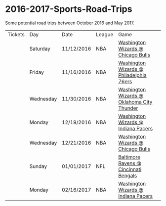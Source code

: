 # 2016-2017-Sports-Road-Trips

Some potential road trips between October 2016 and May 2017.

<table>
<tr><td>Tickets</td><td>Day</td><td>Date</td><td>League</td><td>Game</td></tr>
<tr><td></td><td>Saturday</td><td>11/12/2016</td><td>NBA</td><td><a href = 'https://seatgeek.com/wizards-at-bulls-tickets/11-12-2016-chicago-illinois-united-center/nba/3475486' target = "_blank">Washington Wizards @ Chicago Bulls</a></td></tr>
<tr><td></td><td>Friday</td><td>11/16/2016</td><td>NBA</td><td><a href = 'https://seatgeek.com/wizards-at-76ers-tickets/11-16-2016-philadelphia-pennsylvania-wells-fargo-center/nba/3475786' target = "_blank">Washington Wizards @ Philadelphia 76ers</a></td></tr>
<tr><td></td><td>Wednesday</td><td>11/30/2016</td><td>NBA</td><td><a href = 'https://seatgeek.com/wizards-at-thunder-tickets/11-30-2016-oklahoma-city-oklahoma-chesapeake-energy-arena/nba/3476199' target = "_blank">Washington Wizards @ Oklahoma City Thunder</a></td></tr>
<tr><td></td><td>Monday</td><td>12/19/2016</td><td>NBA</td><td><a href = 'https://seatgeek.com/wizards-at-pacers-tickets/12-19-2016-indianapolis-indiana-bankers-life-fieldhouse/nba/3475174' target = "_blank">Washington Wizards @ Indiana Pacers</a></td></tr>
<tr><td></td><td>Wednesday</td><td>12/21/2016</td><td>NBA</td><td><a href = 'https://seatgeek.com/wizards-at-bulls-tickets/12-21-2016-chicago-illinois-united-center/nba/3475511' target = "_blank">Washington Wizards @ Chicago Bulls</a></td></tr>
<tr><td></td><td>Sunday</td><td>01/01/2017</td><td>NFL</td><td><a href = 'http://www.stubhub.com/cincinnati-bengals-tickets-cincinnati-bengals-cincinnati-paul-brown-stadium-1-1-2017/event/9566682/?mbox=1&rS=6&abbyo=true&sliderpos=true&qtyq=false&dUpg=false&sort=price+asc' target = "_blank">Baltimore Ravens @ Cincinnati Bengals</a></td></tr>
<tr><td></td><td>Monday</td><td>02/16/2017</td><td>NBA</td><td><a href = 'https://seatgeek.com/wizards-at-pacers-tickets/2-16-2017-indianapolis-indiana-bankers-life-fieldhouse/nba/3475182' target = "_blank">Washington Wizards @ Indiana Pacers</a></td></tr>
</table>
